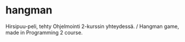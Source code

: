 # hangman
Hirsipuu-peli, tehty Ohjelmointi 2-kurssin yhteydessä. / Hangman game, made in Programming 2 course.
